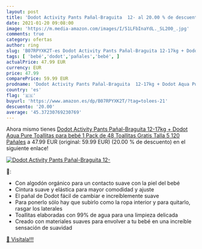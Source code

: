 ```yaml
---
layout: post
title: 'Dodot Activity Pants Pañal-Braguita  12- al 20.00 % de descuento'
date: 2021-01-20 09:08:00
image: 'https://m.media-amazon.com/images/I/51LFbInaYdL._SL200_.jpg'
comments: true
category: ofertas
author: ring
slug: 'B07RPYXK2T-es Dodot Activity Pants Pañal-Braguita 12-17kg + Dodot Aqua...'
tags: [ 'bebé','dodot','pañales','bebé', ]
actualPrice: 47.99 EUR
currency: EUR
price: 47.99
comparePrice: 59.99 EUR
prodname: 'Dodot Activity Pants Pañal-Braguita  12-17kg + Dodot Aqua Pure Toallitas para bebé  1 Pack de 48 Toallitas Gratis  Talla 5  120 Pañales'
country: 'es'
flag: '🇪🇸'
buyurl: 'https://www.amazon.es/dp/B07RPYXK2T/?tag=tolees-21'
descuento: '20.00'
average: '45.37230769230769'
---
```


Ahora mismo tienes [Dodot Activity Pants Pañal-Braguita  12-17kg + Dodot Aqua Pure Toallitas para bebé  1 Pack de 48 Toallitas Gratis  Talla 5  120 Pañales](https://www.amazon.es/dp/B07RPYXK2T/?tag=tolees-21) a 47.99 EUR (original: 59.99 EUR) (20.00 %  de descuento) en el siguiente enlace!

[![Dodot Activity Pants Pañal-Braguita  12-](https://m.media-amazon.com/images/I/51LFbInaYdL._SL200_.jpg)](https://www.amazon.es/dp/B07RPYXK2T/?tag=tolees-21)

🔎:

- Con algodón orgánico para un contacto suave con la piel del bebé
- Cintura suave y elástica para mayor comodidad y ajuste
- El pañal de Dodot fácil de cambiar e increíblemente suave
- Para ponerlo sólo hay que subirlo como la ropa interior y para quitarlo, rasgar los laterales
- Toallitas elaboradas con 99% de agua para una limpieza delicada
- Creado con materiales suaves para envolver a tu bebé en una increíble sensación de suavidad

[🛒 Visítala!!!](https://www.amazon.es/dp/B07RPYXK2T/?tag=tolees-21)
